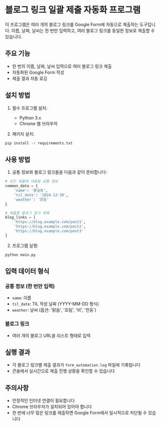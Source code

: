 # 블로그 링크 일괄 제출 자동화 프로그램

이 프로그램은 여러 개의 블로그 링크를 Google Form에 자동으로 제출하는 도구입니다. 이름, 날짜, 날씨는 한 번만 입력하고, 여러 블로그 링크를 동일한 정보로 제출할 수 있습니다.

## 주요 기능

- 한 번의 이름, 날짜, 날씨 입력으로 여러 블로그 링크 제출
- 자동화된 Google Form 작성
- 제출 결과 자동 로깅

## 설치 방법

1. 필수 프로그램 설치:
   - Python 3.x
   - Chrome 웹 브라우저

2. 패키지 설치:
```bash
pip install -r requirements.txt
```

## 사용 방법

1. 공통 정보와 블로그 링크들을 다음과 같이 준비합니다:

```python
# 모든 제출에 사용될 공통 정보
common_data = {
    'name': '홍길동',
    'til_date': '2024-12-30',
    'weather': '맑음'
}

# 제출할 블로그 링크 목록
blog_links = [
    'https://blog.example.com/post1',
    'https://blog.example.com/post2',
    'https://blog.example.com/post3'
]
```

2. 프로그램 실행:
```bash
python main.py
```

## 입력 데이터 형식

### 공통 정보 (한 번만 입력)
- `name`: 이름
- `til_date`: TIL 작성 날짜 (YYYY-MM-DD 형식)
- `weather`: 날씨 (옵션: '맑음', '흐림', '비', '천둥')

### 블로그 링크
- 여러 개의 블로그 URL을 리스트 형태로 입력

## 실행 결과

- 각 블로그 링크별 제출 결과가 `form_automation.log` 파일에 기록됩니다
- 콘솔에서 실시간으로 제출 진행 상황을 확인할 수 있습니다

## 주의사항

- 안정적인 인터넷 연결이 필요합니다
- Chrome 브라우저가 설치되어 있어야 합니다
- 한 번에 너무 많은 링크를 제출하면 Google Form에서 일시적으로 차단될 수 있습니다
